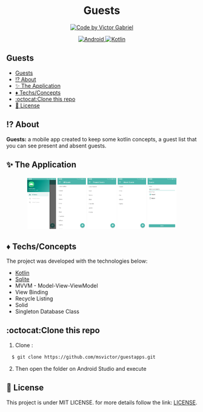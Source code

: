 <h1 align="center">
    Guests
</h1>

<p align="center">
   <a href="https://github.com/msvictor">
    <img alt="Code by Victor Gabriel" src="https://img.shields.io/badge/code%20by-Victor Gabriel-%23E02041">
  </a>
</p>

<p align="center">
  <a href="https://developer.android.com/?hl=pt-br">
    <img alt="Android" src="https://img.shields.io/badge/Android-%23DDC84">
  </a>
  <a href="https://kotlinlang.org/">
    <img alt="Kotlin" src="https://img.shields.io/badge/Kotlin-%237F52FF">
  </a>
</p>

## Guests

- [Guests](#guests)
- [:interrobang: About](#interrobang-about)
- [:sparkles: The Application](#sparkles-the-application)
- [:diamonds: Techs/Concepts](#diamonds-techsconcepts)
- [:octocat:Clone this repo](#octocatclone-this-repo)
- [:memo: License](#memo-license)

<a id="about"></a>

## :interrobang: About

<strong>Guests:</strong> a mobile app created to keep some kotlin concepts, a guest list that you can see present and absent guests.

<a id="application"></a>

## :sparkles: The Application


<h3 align="center">
    <img alt="menu" src="github/assets/menu.png" width="15%">
    <img alt="all" src="github/assets/all_guests.png" width="15%">
    <img alt="present" src="github/assets/present_guests.png" width="15%">
    <img alt="absent" src="github/assets/absent_guests.png" width="15%">
    <img alt="form" src="github/assets/guest_form.png" width="15%">
</h3>

<a id="techs"></a>

## :diamonds: Techs/Concepts

The project was developed with the technologies below:

- [Kotlin](https://kotlinlang.org/)
- [Sqlite](https://www.sqlite.org/index.html)
- MVVM - Model-View-ViewModel
- View Binding
- Recycle Listing
- Solid
- Singleton Database Class

<a id="clone"></a>

## :octocat:Clone this repo

1. Clone :

```sh
  $ git clone https://github.com/msvictor/guestapps.git
```

2. Then open the folder on Android Studio and execute

## :memo: License

This project is under MIT LICENSE. for more details follow the link: [LICENSE](LICENSE).